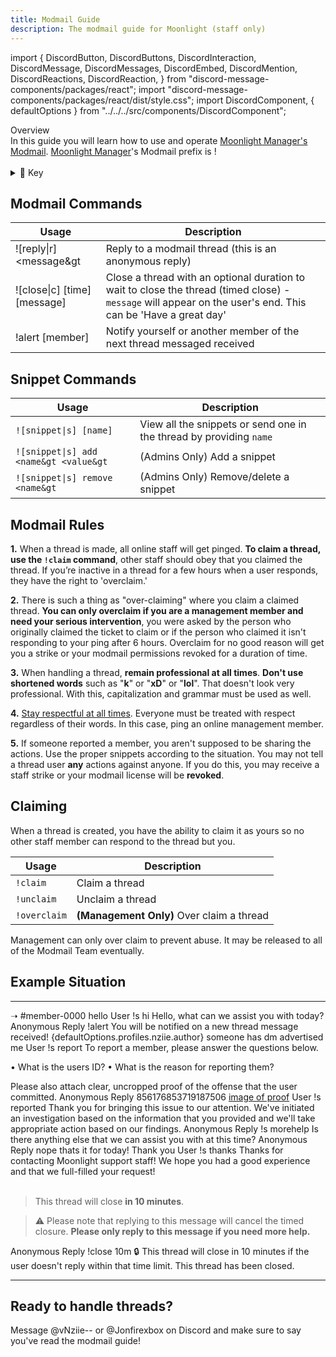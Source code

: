 ```yaml
---
title: Modmail Guide
description: The modmail guide for Moonlight (staff only)
---
```


import {
  DiscordButton,
  DiscordButtons,
  DiscordInteraction,
  DiscordMessage,
  DiscordMessages,
  DiscordEmbed,
  DiscordMention,
  DiscordReactions,
  DiscordReaction,
} from "discord-message-components/packages/react";
import "discord-message-components/packages/react/dist/style.css";
import DiscordComponent, { defaultOptions } from "../../../src/components/DiscordComponent";

<div className="box blurple no-background">
<div className="title">
Overview
</div>
In this guide you will learn how to use and operate <a href="https://discord.gg/moonlight-giveaways-daily-nitro-giveaway-785544518962511882">Moonlight Manager's Modmail</a>. <a href="https://discord.gg/moonlight-giveaways-daily-nitro-giveaway-785544518962511882">Moonlight Manager</a>'s Modmail prefix is <span className="timestamp">!</span>
<br/>
<br/>
<details className="customdetails">
<summary>🔑 Key</summary>

> `[foo|bar]` - Text separated in brackets means you can use either **foo** or **bar** to get the same command result

> `[arg=value]` - An argument in brackets means this is an **optional argument**, if it's not provided a default value of '**value**' will take it's place

> `<arg>` - An argument in less and greater than signs means that this is a **required argument**, it must be provided or the command will fail

</details>
</div>


## Modmail Commands
|     Usage               |  Description   |
| ----------------------- | ----------- |
| <span className="mention">![reply\|r] &lt;message&gt</span> | Reply to a modmail thread (this is an anonymous reply) |
| <span className="mention">![close\|c] <a></a>[time] <a></a>[message]</span> | Close a thread with an optional duration to wait to close the thread (timed close) - `message` will appear on the user's end. This can be 'Have a great day' |
| <span className="mention">!alert [member]</span> | Notify yourself or another member of the next thread messaged received |


## Snippet Commands
|     Usage               |  Description   |
| ----------------------- | ----------- |
| <code>![snippet\|s] <a></a>[name] </code> | View all the snippets or send one in the thread by providing `name` |
| <code>![snippet\|s] add &lt;name&gt &lt;value&gt</code> | (Admins Only) Add a snippet |
| <code>![snippet\|s] remove &lt;name&gt </code> | (Admins Only) Remove/delete a snippet |

## Modmail Rules
**1.** When a thread is made, all online staff will get pinged. **To claim a thread, use the `!claim` command**, other staff should obey that you claimed the thread. If you’re inactive in a thread for a few hours when a user responds, they have the right to 'overclaim.'

**2.** There is such a thing as "over-claiming" where you claim a claimed thread. **You can only overclaim if you are a management member and need your serious intervention**, you were asked by the person who originally claimed the ticket to claim or if the person who claimed it isn't responding to your ping after 6 hours. Overclaim for no good reason will get you a strike or your modmail permissions revoked for a duration of time.

**3.** When handling a thread, **remain professional at all times**. **Don't use shortened words** such as "**k**" or "**xD**" or "**lol**". That doesn't look very professional. With this, capitalization and grammar must be used as well. 

**4.** <u>Stay respectful at all times</u>. Everyone must be treated with respect regardless of their words. In this case, ping an online management member.

**5.** If someone reported a member, you aren't supposed to be sharing the actions. Use the proper snippets according to the situation. You may not tell a thread user **any** actions against anyone. If you do this, you may receive a staff strike or your modmail license will be **revoked**.

## Claiming

When a thread is created, you have the ability to claim it as yours so no other staff member can respond to the thread but you.

| Usage | Description |
| -------- | -------- |
| <code>!claim</code> | Claim a thread |
| <code>!unclaim</code> | Unclaim a thread |
| <code>!overclaim</code> | <strong>(Management Only)</strong> Over claim a thread |

<div className="box yellow no-background">
Management can only over claim to prevent abuse. It may be released to all of the Modmail Team eventually.
</div>

## Example Situation

--- 
➝ <span className="mention">#member-0000</span>
<DiscordComponent>
  <DiscordMessage profile="moonlightmanager">
    <DiscordEmbed authorIcon="/img/discord.png" authorName="Member#0000" borderColor="#5865f2" timestamp="12/24/2022">
      hello
      <span slot="footer">User</span>
    </DiscordEmbed>
  </DiscordMessage>
  <DiscordMessage profile="nziie">
    !s hi
  </DiscordMessage>
  <DiscordMessage profile="moonlightmanager">
    <DiscordEmbed authorIcon="/img/logo.png" authorName="vNziie--#7777" borderColor="#2ecc71" timestamp="12/24/2022">
      Hello, what can we assist you with today?
      <span slot="footer">Anonymous Reply</span>
    </DiscordEmbed>
  </DiscordMessage>
  <DiscordMessage profile="nziie">
    !alert
  </DiscordMessage>
  <DiscordMessage profile="moonlightmanager">
    You will be notified on a new thread message received!
  </DiscordMessage>
  <DiscordMessage profile="moonlightmanager">
    <DiscordMention highlight={true}>{defaultOptions.profiles.nziie.author}</DiscordMention>
    <DiscordEmbed authorIcon="/img/discord.png" authorName="Member#0000" borderColor="#5865f2" timestamp="12/24/2022">
      someone has dm advertised me
      <span slot="footer">User</span>
    </DiscordEmbed>
  </DiscordMessage>
  <DiscordMessage profile="nziie">
    !s report
  </DiscordMessage>
  <DiscordMessage profile="moonlightmanager">
    <DiscordEmbed authorIcon="/img/logo.png" authorName="vNziie--#7777" borderColor="#2ecc71" timestamp="12/24/2022">
      To report a member, please answer the questions below.

• What is the users ID?
• What is the reason for reporting them?

Please also attach clear, uncropped proof of the offense that the user committed.
      <span slot="footer">Anonymous Reply</span>
    </DiscordEmbed>
  </DiscordMessage>
  <DiscordMessage profile="moonlightmanager">
    <DiscordEmbed authorIcon="/img/discord.png" authorName="Member#0000" borderColor="#5865f2" timestamp="12/24/2022">
      856176853719187506
      <a href="#">image of proof</a>
      <span slot="footer">User</span>
    </DiscordEmbed>
  </DiscordMessage>
  <DiscordMessage profile="nziie">
    !s reported
  </DiscordMessage>
  <DiscordMessage profile="moonlightmanager">
    <DiscordEmbed authorIcon="/img/logo.png" authorName="vNziie--#7777" borderColor="#2ecc71" timestamp="12/24/2022">
Thank you for bringing this issue to our attention. We've initiated an investigation based on the information that you provided and we'll take appropriate action based on our findings.
      <span slot="footer">Anonymous Reply</span>
    </DiscordEmbed>
  </DiscordMessage>
  <DiscordMessage profile="nziie">
    !s morehelp
  </DiscordMessage>
  <DiscordMessage profile="moonlightmanager">
    <DiscordEmbed authorIcon="/img/logo.png" authorName="vNziie--#7777" borderColor="#2ecc71" timestamp="12/24/2022">
      Is there anything else that we can assist you with at this time?
      <span slot="footer">Anonymous Reply</span>
    </DiscordEmbed>
  </DiscordMessage>
    <DiscordMessage profile="moonlightmanager">
    <DiscordEmbed authorIcon="/img/discord.png" authorName="Member#0000" borderColor="#5865f2" timestamp="12/24/2022">
      nope thats it for today! Thank you
      <span slot="footer">User</span>
    </DiscordEmbed>
  </DiscordMessage>
  <DiscordMessage profile="nziie">
    !s thanks
  </DiscordMessage>
  <DiscordMessage profile="moonlightmanager">
    <DiscordEmbed authorIcon="/img/logo.png" authorName="vNziie--#7777" borderColor="#2ecc71" timestamp="12/24/2022">
      Thanks for contacting Moonlight support staff! We hope you had a good experience and that we full-filled your request!
      <br/>
      <br/>
      <blockquote>This thread will close <strong>in 10 minutes</strong>.</blockquote>
      <blockquote> ⚠️ Please note that replying to this message will cancel the timed closure. <strong>Please only reply to this message if you need more help.</strong></blockquote>
      <span slot="footer">Anonymous Reply</span>
    </DiscordEmbed>
  </DiscordMessage>
  <DiscordMessage profile="nziie">
    !close 10m
  </DiscordMessage>
  <DiscordMessage profile="moonlightmanager">
    🔒 This thread will close <span className="timestamp">in 10 minutes</span> if the user doesn't reply within that time limit.
  </DiscordMessage>
  <DiscordMessage profile="moonlightmanager">
    <DiscordEmbed borderColor="#5865f2">
      This thread has been closed.
    </DiscordEmbed>
  </DiscordMessage>
</DiscordComponent>

---

## Ready to handle threads?
Message <span className="mention">@vNziie--</span> or <span className="mention">@Jonfirexbox</span> on Discord and make sure to say you've read the modmail guide!
